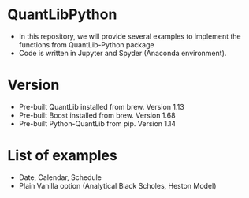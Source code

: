 # QuantLibPython
- In this repository, we will provide several examples to implement the functions from QuantLib-Python package
- Code is written in Jupyter and Spyder (Anaconda environment).

# Version
- Pre-built QuantLib installed from brew. Version 1.13
- Pre-built Boost installed from brew. Version 1.68
- Pre-built Python-QuantLib from pip. Version 1.14

# List of examples
- Date, Calendar, Schedule
- Plain Vanilla option (Analytical Black Scholes, Heston Model)
